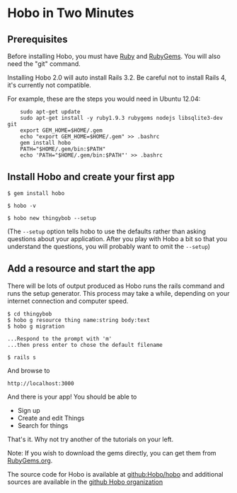 # Hobo in Two Minutes

## Prerequisites

Before installing Hobo, you must have
[Ruby](http://www.ruby-lang.org/en/) and
[RubyGems](http://docs.rubygems.org/). You will also need the "git" command.

Installing Hobo 2.0 will auto install Rails 3.2. Be careful not to install Rails 4, it's currently not compatible.

For example, these are the steps you would need in Ubuntu 12.04:

```
    sudo apt-get update
    sudo apt-get install -y ruby1.9.3 rubygems nodejs libsqlite3-dev git
    export GEM_HOME=$HOME/.gem
    echo "export GEM_HOME=$HOME/.gem" >> .bashrc
    gem install hobo
    PATH="$HOME/.gem/bin:$PATH"
    echo 'PATH="$HOME/.gem/bin:$PATH"' >> .bashrc
```

## Install Hobo and create your first app

	$ gem install hobo

	$ hobo -v

	$ hobo new thingybob --setup

(The `--setup` option tells hobo to use the defaults rather than
asking questions about your application.   After you play with
Hobo a bit so that you understand the questions, you will probably
want to omit the `--setup`)


## Add a resource and start the app

There will be lots of output produced as Hobo runs the rails command
and runs the setup generator. This process may take a while, depending
on your internet connection and computer speed.

	$ cd thingybob
	$ hobo g resource thing name:string body:text
	$ hobo g migration

	...Respond to the prompt with 'm'
	...then press enter to chose the default filename

	$ rails s

And browse to

	http://localhost:3000

And there is your app! You should be able to

* Sign up
* Create and edit Things
* Search for things

That's it. Why not try another of the tutorials on your left.

Note: If you wish to download the gems directly, you can get them from
[RubyGems.org](http://rubygems.org).

The source code for Hobo is available at [github:Hobo/hobo](http://github.com/Hobo/hobo) and additional sources are available in the [github Hobo organization](https://github.com/Hobo)


